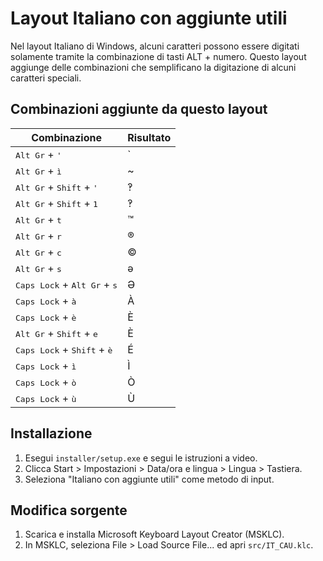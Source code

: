 # Layout Italiano con aggiunte utili
Nel layout Italiano di Windows, alcuni caratteri possono essere digitati solamente tramite la combinazione di tasti ALT + numero. Questo layout aggiunge delle combinazioni che semplificano la digitazione di alcuni caratteri speciali.


## Combinazioni aggiunte da questo layout

| Combinazione                                            | Risultato |
| ---------------------------------------------------     | --------- |
| <kbd>Alt Gr</kbd> + <kbd>'</kbd>                        | `         |
| <kbd>Alt Gr</kbd> + <kbd>ì</kbd>                        | ~         |
| <kbd>Alt Gr</kbd> + <kbd>Shift</kbd> + <kbd>'</kbd>     | ‽         |
| <kbd>Alt Gr</kbd> + <kbd>Shift</kbd> + <kbd>1</kbd>     | ‽         |
| <kbd>Alt Gr</kbd> + <kbd>t</kbd>                        | ™         |
| <kbd>Alt Gr</kbd> + <kbd>r</kbd>                        | ®         |
| <kbd>Alt Gr</kbd> + <kbd>c</kbd>                        | ©         |
| <kbd>Alt Gr</kbd> + <kbd>s</kbd>                        | ə         |
| <kbd>Caps Lock</kbd> + <kbd>Alt Gr</kbd> + <kbd>s</kbd> | Ə         |
| <kbd>Caps Lock</kbd> + <kbd>à</kbd>                     | À         |
| <kbd>Caps Lock</kbd> + <kbd>è</kbd>                     | È         |
| <kbd>Alt Gr</kbd> + <kbd>Shift</kbd> + <kbd>e</kbd>     | È         |
| <kbd>Caps Lock</kbd> + <kbd>Shift</kbd> + <kbd>è</kbd>  | É         |
| <kbd>Caps Lock</kbd> + <kbd>ì</kbd>                     | Ì         |
| <kbd>Caps Lock</kbd> + <kbd>ò</kbd>                     | Ò         |
| <kbd>Caps Lock</kbd> + <kbd>ù</kbd>                     | Ù         |

## Installazione

1. Esegui `installer/setup.exe` e segui le istruzioni a video.
2. Clicca Start  > Impostazioni > Data/ora e lingua > Lingua > Tastiera.
3. Seleziona "Italiano con aggiunte utili" come metodo di input.

## Modifica sorgente
1. Scarica e installa Microsoft Keyboard Layout Creator (MSKLC).
2. In MSKLC, seleziona File > Load Source File... ed apri `src/IT_CAU.klc`.
